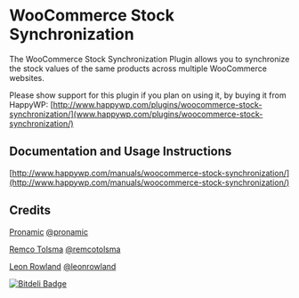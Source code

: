 # WooCommerce Stock Synchronization
The WooCommerce Stock Synchronization Plugin allows you to synchronize the stock values of the same products across multiple WooCommerce websites.

Please show support for this plugin if you plan on using it, by buying it from HappyWP: 
[http://www.happywp.com/plugins/woocommerce-stock-synchronization/](www.happywp.com/plugins/woocommerce-stock-synchronization/)

## Documentation and Usage Instructions
[http://www.happywp.com/manuals/woocommerce-stock-synchronization/](http://www.happywp.com/manuals/woocommerce-stock-synchronization/)

## Credits
[Pronamic](http://pronamic.nl) [@pronamic](http://twitter.com/pronamic)

[Remco Tolsma](http://remcotolsma.nl) [@remcotolsma](http://twitter.com/remcotolsma)

[Leon Rowland](http://leon.rowland.nl) [@leonrowland](http://twitter.com/leonrowland)

[![Bitdeli Badge](https://d2weczhvl823v0.cloudfront.net/pronamic/wp-woocommerce-stock-synchronization/trend.png)](https://bitdeli.com/free "Bitdeli Badge")

